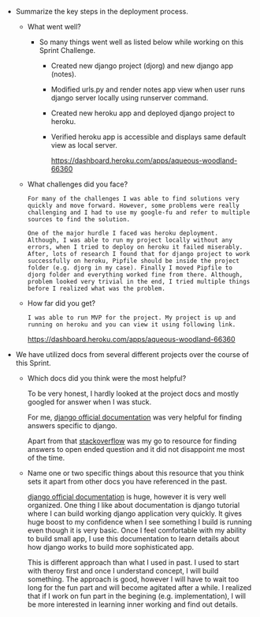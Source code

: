 - Summarize the key steps in the deployment process. 
  - What went well?

    -   So many things went well as listed below while working on this Sprint Challenge.

        - Created new django project (djorg) and new django app (notes).
        - Modified urls.py and render notes app view when user runs django server locally using runserver command.
        - Created new heroku app and deployed django project to heroku.
        - Verified heroku app is accessible and displays same default view as local server.

            https://dashboard.heroku.com/apps/aqueous-woodland-66360

  - What challenges did you face?

        For many of the challenges I was able to find solutions very quickly and move forward. However, some problems were really challenging and I had to use my google-fu and refer to multiple sources to find the solution.

        One of the major hurdle I faced was heroku deployment. Although, I was able to run my project locally without any errors, when I tried to deploy on heroku it failed miserably. After, lots of research I found that for django project to work successfully on heroku, Pipfile should be inside the project folder (e.g. djorg in my case). Finally I moved Pipfile to djorg folder and everything worked fine from there. Although, problem looked very trivial in the end, I tried multiple things before I realized what was the problem.


  - How far did you get?

        I was able to run MVP for the project. My project is up and running on heroku and you can view it using following link.

        
    https://dashboard.heroku.com/apps/aqueous-woodland-66360


- We have utilized docs from several different projects over the course of this Sprint.
  - Which docs did you think were the most helpful?

    To be very honest, I hardly looked at the project docs and mostly googled for answer when I was stuck.

    For me, [django official documentation](https://docs.djangoproject.com/en/2.1/) was very helpful for finding answers specific to django.

    Apart from that [stackoverflow](https://stackoverflow.com) was my go to resource for finding answers to open ended question and it did not disappoint me most of the time.

  - Name one or two specific things about this resource that you think sets it apart from other docs you have referenced in the past. 

    [django official documentation](https://docs.djangoproject.com/en/2.1/) is huge, however it is very well organized. One thing I like about documentation is django tutorial where I can build working django application very quickly. It gives huge boost to my confidence when I see something I build is running even though it is very basic. Once I feel comfortable with my ability to build small app, I use this documentation to learn details about how django works to build more sophisticated app.

    This is different approach than what I used in past. I used to start with theroy first and once I understand concept, I will build something. The approach is good, however I will have to wait too long for the fun part and will become agitated after a while. I realized that if I work on fun part in the begining (e.g. implementation), I will be more interested in learning inner working and find out details.
